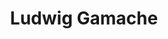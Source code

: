 ---
title: Ludwig Gamache
collection: members
layout: member.html
image: Ludwig Gamache.jpg
url: ludwig-gamache
---